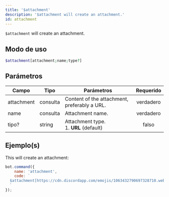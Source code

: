 ```yaml
---
title: '$attachment'
description: '$attachment will create an attachment.'
id: attachment
---
```


`$attachment` will create an attachment.

## Modo de uso

```php
$attachment[attachment;name;type?]
```

## Parámetros

| Campo      | Tipo     | Parámetros                                         | Requerido |
| ---------- | -------- | -------------------------------------------------- |:---------:|
| attachment | consulta | Content of the attachment, preferably a URL.       | verdadero |
| name       | consulta | Attachment name.                                   | verdadero |
| tipo?      | string   | Attachment type. <br /> 1. **URL** (default) |   falso   |

## Ejemplo(s)

This will create an attachment:

```javascript
bot.command({
    name: 'attachment',
    code: `
  $attachment[https://cdn.discordapp.com/emojis/1063432790697328710.webp?size=96&quality=lossless;boost-icon.png;URL]
  `
});
```
